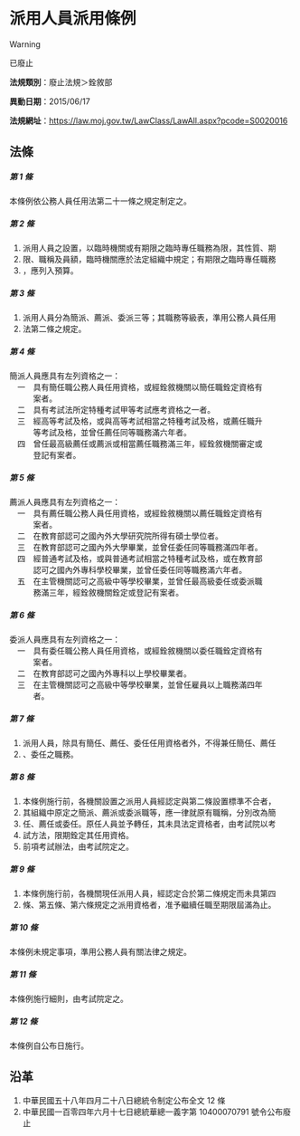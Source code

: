 # 派用人員派用條例


> [!WARNING]
> 已廢止


**法規類別**：廢止法規＞銓敘部

**異動日期**：2015/06/17  

**法規網址**：https://law.moj.gov.tw/LawClass/LawAll.aspx?pcode=S0020016



## 法條
##### 第 1 條
本條例依公務人員任用法第二十一條之規定制定之。

##### 第 2 條
1. 派用人員之設置，以臨時機關或有期限之臨時專任職務為限，其性質、期
1. 限、職稱及員額，臨時機關應於法定組織中規定；有期限之臨時專任職務
1. ，應列入預算。

##### 第 3 條
1. 派用人員分為簡派、薦派、委派三等；其職務等級表，準用公務人員任用
1. 法第二條之規定。

##### 第 4 條
簡派人員應具有左列資格之一：  
　一　具有簡任職公務人員任用資格，或經銓敘機關以簡任職銓定資格有  
　　　案者。  
　二　具有考試法所定特種考試甲等考試應考資格之一者。  
　三　經高等考試及格，或與高等考試相當之特種考試及格，或薦任職升  
　　　等考試及格，並曾任薦任同等職務滿六年者。  
　四　曾任最高級薦任或薦派或相當薦任職務滿三年，經銓敘機關審定或  
　　　登記有案者。

##### 第 5 條
薦派人員應具有左列資格之一：  
　一　具有薦任職公務人員任用資格，或經銓敘機關以薦任職銓定資格有  
　　　案者。  
　二　在教育部認可之國內外大學研究院所得有碩士學位者。  
　三　在教育部認可之國內外大學畢業，並曾任委任同等職務滿四年者。  
　四　經普通考試及格，或與普通考試相當之特種考試及格，或在教育部  
　　　認可之國內外專科學校畢業，並曾任委任同等職務滿六年者。  
　五　在主管機關認可之高級中等學校畢業，並曾任最高級委任或委派職  
　　　務滿三年，經銓敘機關銓定或登記有案者。

##### 第 6 條
委派人員應具有左列資格之一：  
　一　具有委任職公務人員任用資格，或經銓敘機關以委任職銓定資格有  
　　　案者。  
　二　在教育部認可之國內外專科以上學校畢業者。  
　三　在主管機關認可之高級中等學校畢業，並曾任雇員以上職務滿四年  
　　　者。

##### 第 7 條
1. 派用人員，除具有簡任、薦任、委任任用資格者外，不得兼任簡任、薦任
1. 、委任之職務。

##### 第 8 條
1. 本條例施行前，各機關設置之派用人員經認定與第二條設置標準不合者，
1. 其組織中原定之簡派、薦派或委派職等，應一律就原有職稱，分別改為簡
1. 任、薦任或委任。原任人員並予轉任，其未具法定資格者，由考試院以考
1. 試方法，限期銓定其任用資格。
1. 前項考試辦法，由考試院定之。

##### 第 9 條
1. 本條例施行前，各機關現任派用人員，經認定合於第二條規定而未具第四
1. 條、第五條、第六條規定之派用資格者，准予繼續任職至期限屆滿為止。

##### 第 10 條
本條例未規定事項，準用公務人員有關法律之規定。

##### 第 11 條
本條例施行細則，由考試院定之。

##### 第 12 條
本條例自公布日施行。

## 沿革
1. 中華民國五十八年四月二十八日總統令制定公布全文 12 條
1. 中華民國一百零四年六月十七日總統華總一義字第 10400070791  號令公布廢止
